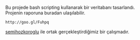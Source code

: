 Bu projede bash scripting kullanarak bir veritabanı tasarlandı.  
Projenin raporuna buradan ulaşılabilir.  


	http://goo.gl/Fuhpq  
	
[semihozkoroglu](https://github.com/semihozkoroglu) ile ortak gerçekleştirdiğimiz bir çalışmadır. 

